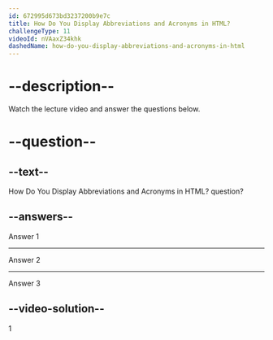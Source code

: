 ```yaml
---
id: 672995d673bd3237200b9e7c
title: How Do You Display Abbreviations and Acronyms in HTML?
challengeType: 11
videoId: nVAaxZ34khk
dashedName: how-do-you-display-abbreviations-and-acronyms-in-html
---
```


# --description--

Watch the lecture video and answer the questions below.

# --question--

## --text--

How Do You Display Abbreviations and Acronyms in HTML? question?

## --answers--

Answer 1

---

Answer 2

---

Answer 3

## --video-solution--

1
